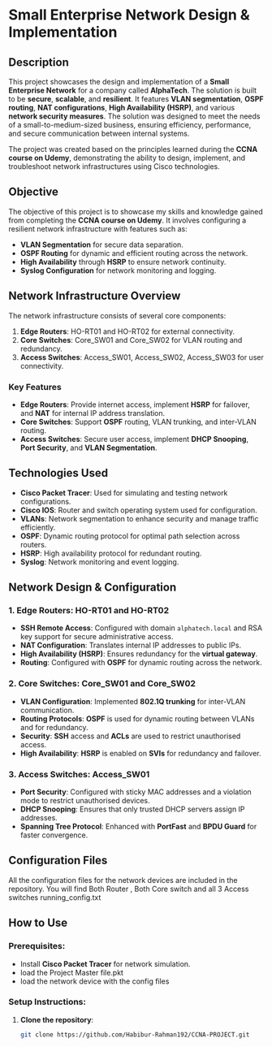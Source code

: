 # Small Enterprise Network Design & Implementation

## Description
This project showcases the design and implementation of a **Small Enterprise Network** for a company called **AlphaTech**. The solution is built to be **secure**, **scalable**, and **resilient**. It features **VLAN segmentation**, **OSPF routing**, **NAT configurations**, **High Availability (HSRP)**, and various **network security measures**. The solution was designed to meet the needs of a small-to-medium-sized business, ensuring efficiency, performance, and secure communication between internal systems.

The project was created based on the principles learned during the **CCNA course on Udemy**, demonstrating the ability to design, implement, and troubleshoot network infrastructures using Cisco technologies.

## Objective
The objective of this project is to showcase my skills and knowledge gained from completing the **CCNA course on Udemy**. It involves configuring a resilient network infrastructure with features such as:

- **VLAN Segmentation** for secure data separation.
- **OSPF Routing** for dynamic and efficient routing across the network.
- **High Availability** through **HSRP** to ensure network continuity.
- **Syslog Configuration** for network monitoring and logging.

## Network Infrastructure Overview
The network infrastructure consists of several core components:
1. **Edge Routers**: HO-RT01 and HO-RT02 for external connectivity.
2. **Core Switches**: Core_SW01 and Core_SW02 for VLAN routing and redundancy.
3. **Access Switches**: Access_SW01, Access_SW02, Access_SW03 for user connectivity.

### Key Features
- **Edge Routers**: Provide internet access, implement **HSRP** for failover, and **NAT** for internal IP address translation.
- **Core Switches**: Support **OSPF** routing, VLAN trunking, and inter-VLAN routing.
- **Access Switches**: Secure user access, implement **DHCP Snooping**, **Port Security**, and **VLAN Segmentation**.

## Technologies Used
- **Cisco Packet Tracer**: Used for simulating and testing network configurations.
- **Cisco IOS**: Router and switch operating system used for configuration.
- **VLANs**: Network segmentation to enhance security and manage traffic efficiently.
- **OSPF**: Dynamic routing protocol for optimal path selection across routers.
- **HSRP**: High availability protocol for redundant routing.
- **Syslog**: Network monitoring and event logging.

## Network Design & Configuration

### 1. **Edge Routers**: HO-RT01 and HO-RT02
- **SSH Remote Access**: Configured with domain `alphatech.local` and RSA key support for secure administrative access.
- **NAT Configuration**: Translates internal IP addresses to public IPs.
- **High Availability (HSRP)**: Ensures redundancy for the **virtual gateway**.
- **Routing**: Configured with **OSPF** for dynamic routing across the network.

### 2. **Core Switches**: Core_SW01 and Core_SW02
- **VLAN Configuration**: Implemented **802.1Q trunking** for inter-VLAN communication.
- **Routing Protocols**: **OSPF** is used for dynamic routing between VLANs and for redundancy.
- **Security**: **SSH** access and **ACLs** are used to restrict unauthorised access.
- **High Availability**: **HSRP** is enabled on **SVIs** for redundancy and failover.

### 3. **Access Switches**: Access_SW01
- **Port Security**: Configured with sticky MAC addresses and a violation mode to restrict unauthorised devices.
- **DHCP Snooping**: Ensures that only trusted DHCP servers assign IP addresses.
- **Spanning Tree Protocol**: Enhanced with **PortFast** and **BPDU Guard** for faster convergence.

## Configuration Files
All the configuration files for the network devices are included in the repository. You will find Both Router , Both Core switch and all 3 Access switches running_config.txt
## How to Use

### Prerequisites:
- Install **Cisco Packet Tracer** for network simulation.
- load the Project Master file.pkt
- load the network device with the config files

### Setup Instructions:
1. **Clone the repository**:
   ```bash
   git clone https://github.com/Habibur-Rahman192/CCNA-PROJECT.git

